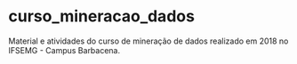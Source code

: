 # curso_mineracao_dados

Material e atividades do curso de mineração de dados realizado em 2018 no IFSEMG - Campus Barbacena.